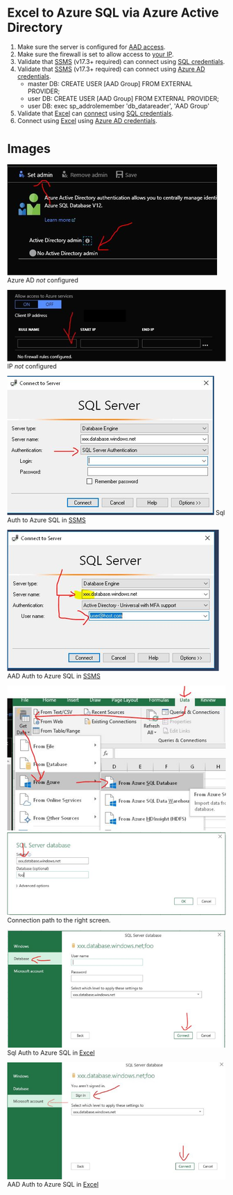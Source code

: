 # Excel to Azure SQL via Azure Active Directory

1. Make sure the server is configured for [AAD access](#aad-not-configured).
2. Make sure the firewall is set to allow access to [your IP](#ip-not-configured).
3. Validate that [SSMS][ssms] (v17.3+ required) can connect using [SQL credentials](#ssms-sql-auth).
4. Validate that [SSMS][ssms] (v17.3+ required) can connect using [Azure AD credentials](#ssms-aad-auth).
    * master DB: CREATE USER [AAD Group] FROM EXTERNAL PROVIDER;
    * user DB: CREATE USER [AAD Group] FROM EXTERNAL PROVIDER;
    * user DB: exec sp_addrolemember 'db_datareader', 'AAD Group'
5. Validate that [Excel][excel] can [connect](#excel-connection) using [SQL credentials](#excel-sql-auth).
6. Connect using [Excel][excel] using [Azure AD credentials](#excel-aad-auth).

# Images

<a name="aad-not-configured" />

![Not Configured](./images/NoAADConfigured.jpg?raw=true)
Azure AD _not_ configured

<a name="ip-not-configured" />

![Not Configured](./images/NoIPConfigured.jpg?raw=true)
IP _not_ configured

<a name="ssms-sql-auth" />

![Not Configured](./images/SsmsSqlAuth.jpg?raw=true)
Sql Auth to Azure SQL in [SSMS][ssms]

<a name="ssms-aad-auth" />

![Not Configured](./images/SsmsAadAuth.jpg?raw=true)
AAD Auth to Azure SQL in [SSMS][ssms]

<a name="excel-connection" />

![Not Configured](./images/ExcelConnection1.jpg?raw=true)
![Not Configured](./images/ExcelConnection2.jpg?raw=true)
Connection path to the right screen.

<a name="excel-sql-auth" />

![Not Configured](./images/ExcelSqlAuth.jpg?raw=true)
Sql Auth to Azure SQL in [Excel][excel]

<a name="excel-aad-auth" />

![Not Configured](./images/ExcelAadAuth.jpg?raw=true)
AAD Auth to Azure SQL in [Excel][excel]

[ssms]: https://docs.microsoft.com/en-us/sql/ssms/sql-server-management-studio-changelog-ssms?view=sql-server-2017
[excel]: https://products.office.com/en-us/compare-all-microsoft-office-products-b
